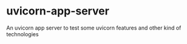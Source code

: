 # uvicorn-app-server
An uvicorn app server to test some uvicorn features and other kind of technologies
